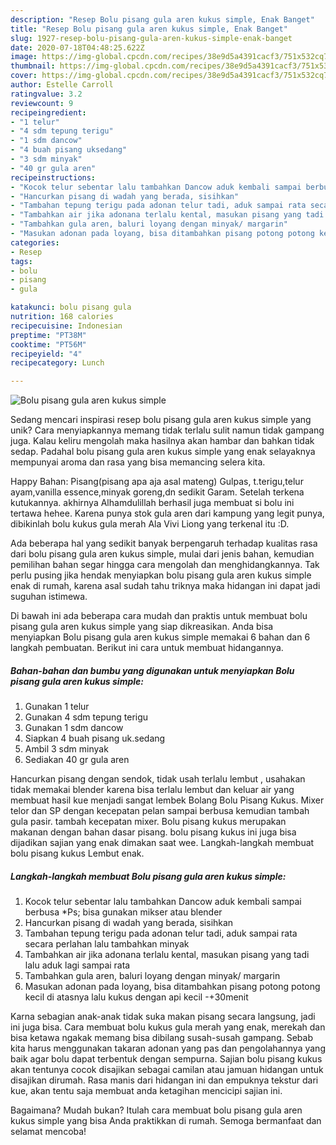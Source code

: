 ```yaml
---
description: "Resep Bolu pisang gula aren kukus simple, Enak Banget"
title: "Resep Bolu pisang gula aren kukus simple, Enak Banget"
slug: 1927-resep-bolu-pisang-gula-aren-kukus-simple-enak-banget
date: 2020-07-18T04:48:25.622Z
image: https://img-global.cpcdn.com/recipes/38e9d5a4391cacf3/751x532cq70/bolu-pisang-gula-aren-kukus-simple-foto-resep-utama.jpg
thumbnail: https://img-global.cpcdn.com/recipes/38e9d5a4391cacf3/751x532cq70/bolu-pisang-gula-aren-kukus-simple-foto-resep-utama.jpg
cover: https://img-global.cpcdn.com/recipes/38e9d5a4391cacf3/751x532cq70/bolu-pisang-gula-aren-kukus-simple-foto-resep-utama.jpg
author: Estelle Carroll
ratingvalue: 3.2
reviewcount: 9
recipeingredient:
- "1 telur"
- "4 sdm tepung terigu"
- "1 sdm dancow"
- "4 buah pisang uksedang"
- "3 sdm minyak"
- "40 gr gula aren"
recipeinstructions:
- "Kocok telur sebentar lalu tambahkan Dancow aduk kembali sampai berbusa *Ps; bisa gunakan mikser atau blender"
- "Hancurkan pisang di wadah yang berada, sisihkan"
- "Tambahan tepung terigu pada adonan telur tadi, aduk sampai rata secara perlahan lalu tambahkan minyak"
- "Tambahkan air jika adonana terlalu kental, masukan pisang yang tadi lalu aduk lagi sampai rata"
- "Tambahkan gula aren, baluri loyang dengan minyak/ margarin"
- "Masukan adonan pada loyang, bisa ditambahkan pisang potong potong kecil di atasnya lalu kukus dengan api kecil -+30menit"
categories:
- Resep
tags:
- bolu
- pisang
- gula

katakunci: bolu pisang gula 
nutrition: 168 calories
recipecuisine: Indonesian
preptime: "PT38M"
cooktime: "PT56M"
recipeyield: "4"
recipecategory: Lunch

---
```



![Bolu pisang gula aren kukus simple](https://img-global.cpcdn.com/recipes/38e9d5a4391cacf3/751x532cq70/bolu-pisang-gula-aren-kukus-simple-foto-resep-utama.jpg)

Sedang mencari inspirasi resep bolu pisang gula aren kukus simple yang unik? Cara menyiapkannya memang tidak terlalu sulit namun tidak gampang juga. Kalau keliru mengolah maka hasilnya akan hambar dan bahkan tidak sedap. Padahal bolu pisang gula aren kukus simple yang enak selayaknya mempunyai aroma dan rasa yang bisa memancing selera kita.

Happy Bahan: Pisang(pisang apa aja asal mateng) Gulpas, t.terigu,telur ayam,vanilla essence,minyak goreng,dn sedikit Garam. Setelah terkena kutukannya. akhirnya Alhamdulillah berhasil juga membuat si bolu ini tertawa hehee. Karena punya stok gula aren dari kampung yang legit punya, dibikinlah bolu kukus gula merah Ala Vivi Liong yang terkenal itu :D.

Ada beberapa hal yang sedikit banyak berpengaruh terhadap kualitas rasa dari bolu pisang gula aren kukus simple, mulai dari jenis bahan, kemudian pemilihan bahan segar hingga cara mengolah dan menghidangkannya. Tak perlu pusing jika hendak menyiapkan bolu pisang gula aren kukus simple enak di rumah, karena asal sudah tahu triknya maka hidangan ini dapat jadi suguhan istimewa.


Di bawah ini ada beberapa cara mudah dan praktis untuk membuat bolu pisang gula aren kukus simple yang siap dikreasikan. Anda bisa menyiapkan Bolu pisang gula aren kukus simple memakai 6 bahan dan 6 langkah pembuatan. Berikut ini cara untuk membuat hidangannya.

<!--inarticleads1-->

##### Bahan-bahan dan bumbu yang digunakan untuk menyiapkan Bolu pisang gula aren kukus simple:

1. Gunakan 1 telur
1. Gunakan 4 sdm tepung terigu
1. Gunakan 1 sdm dancow
1. Siapkan 4 buah pisang uk.sedang
1. Ambil 3 sdm minyak
1. Sediakan 40 gr gula aren


Hancurkan pisang dengan sendok, tidak usah terlalu lembut , usahakan tidak memakai blender karena bisa terlalu lembut dan keluar air yang membuat hasil kue menjadi sangat lembek Bolang Bolu Pisang Kukus. Mixer telor dan SP dengan kecepatan pelan sampai berbusa kemudian tambah gula pasir. tambah kecepatan mixer. Bolu pisang kukus merupakan makanan dengan bahan dasar pisang. bolu pisang kukus ini juga bisa dijadikan sajian yang enak dimakan saat wee. Langkah-langkah membuat bolu pisang kukus Lembut enak. 

<!--inarticleads2-->

##### Langkah-langkah membuat Bolu pisang gula aren kukus simple:

1. Kocok telur sebentar lalu tambahkan Dancow aduk kembali sampai berbusa *Ps; bisa gunakan mikser atau blender
1. Hancurkan pisang di wadah yang berada, sisihkan
1. Tambahan tepung terigu pada adonan telur tadi, aduk sampai rata secara perlahan lalu tambahkan minyak
1. Tambahkan air jika adonana terlalu kental, masukan pisang yang tadi lalu aduk lagi sampai rata
1. Tambahkan gula aren, baluri loyang dengan minyak/ margarin
1. Masukan adonan pada loyang, bisa ditambahkan pisang potong potong kecil di atasnya lalu kukus dengan api kecil -+30menit


Karna sebagian anak-anak tidak suka makan pisang secara langsung, jadi ini juga bisa. Cara membuat bolu kukus gula merah yang enak, merekah dan bisa ketawa ngakak memang bisa dibilang susah-susah gampang. Sebab kita harus menggunakan takaran adonan yang pas dan pengolahannya yang baik agar bolu dapat terbentuk dengan sempurna. Sajian bolu pisang kukus akan tentunya cocok disajikan sebagai camilan atau jamuan hidangan untuk disajikan dirumah. Rasa manis dari hidangan ini dan empuknya tekstur dari kue, akan tentu saja membuat anda ketagihan mencicipi sajian ini. 

Bagaimana? Mudah bukan? Itulah cara membuat bolu pisang gula aren kukus simple yang bisa Anda praktikkan di rumah. Semoga bermanfaat dan selamat mencoba!
